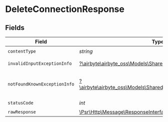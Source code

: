 # DeleteConnectionResponse


## Fields

| Field                                                                                                               | Type                                                                                                                | Required                                                                                                            | Description                                                                                                         |
| ------------------------------------------------------------------------------------------------------------------- | ------------------------------------------------------------------------------------------------------------------- | ------------------------------------------------------------------------------------------------------------------- | ------------------------------------------------------------------------------------------------------------------- |
| `contentType`                                                                                                       | *string*                                                                                                            | :heavy_check_mark:                                                                                                  | N/A                                                                                                                 |
| `invalidInputExceptionInfo`                                                                                         | [?\airbyte\airbyte_oss\Models\Shared\InvalidInputExceptionInfo](../../models/shared/InvalidInputExceptionInfo.md)   | :heavy_minus_sign:                                                                                                  | Input failed validation                                                                                             |
| `notFoundKnownExceptionInfo`                                                                                        | [?\airbyte\airbyte_oss\Models\Shared\NotFoundKnownExceptionInfo](../../models/shared/NotFoundKnownExceptionInfo.md) | :heavy_minus_sign:                                                                                                  | Object with given id was not found.                                                                                 |
| `statusCode`                                                                                                        | *int*                                                                                                               | :heavy_check_mark:                                                                                                  | N/A                                                                                                                 |
| `rawResponse`                                                                                                       | [\Psr\Http\Message\ResponseInterface](https://www.php-fig.org/psr/psr-7/#33-psrhttpmessageresponseinterface)        | :heavy_minus_sign:                                                                                                  | N/A                                                                                                                 |